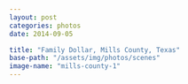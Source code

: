 ```yaml
---
layout: post
categories: photos
date: 2014-09-05

title: "Family Dollar, Mills County, Texas"
base-path: "/assets/img/photos/scenes"
image-name: "mills-county-1"
---
```

